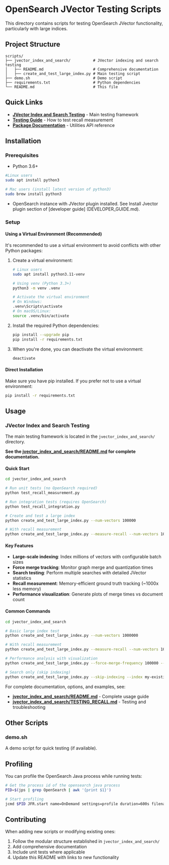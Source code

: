 # OpenSearch JVector Testing Scripts

This directory contains scripts for testing OpenSearch JVector functionality, particularly with large indices.

## Project Structure

```
scripts/
├── jvector_index_and_search/          # JVector indexing and search testing
│   ├── README.md                      # Comprehensive documentation
│   ├── create_and_test_large_index.py # Main testing script
├── demo.sh                            # Demo script
├── requirements.txt                   # Python dependencies
└── README.md                          # This file
```

## Quick Links

- **[JVector Index and Search Testing](jvector_index_and_search/README.md)** - Main testing framework
- **[Testing Guide](jvector_index_and_search/TESTING_RECALL.md)** - How to test recall measurement
- **[Package Documentation](jvector_index_and_search/jvector_utils/README.md)** - Utilities API reference

## Installation

### Prerequisites

- Python 3.6+
```bash
#Linux users
sudo apt install python3

# Mac users (install latest version of python3)
sudo brew install python3
```
- OpenSearch instance with JVector plugin installed. 
   See Install Jvector plugin section of [developer guide] (DEVELOPER_GUIDE.md).

### Setup

#### Using a Virtual Environment (Recommended)

It's recommended to use a virtual environment to avoid conflicts with other Python packages:

1. Create a virtual environment:
   ```bash
   # Linux users
   sudo apt install python3.11-venv   

   # Using venv (Python 3.3+)
   python3 -m venv .venv
   
   # Activate the virtual environment
   # On Windows:
   .venv\Scripts\activate
   # On macOS/Linux:
   source .venv/bin/activate
   ```

2. Install the required Python dependencies:
   ```bash
   pip install --upgrade pip
   pip install -r requirements.txt
   ```

3. When you're done, you can deactivate the virtual environment:
   ```bash
   deactivate
   ```

#### Direct Installation

Make sure you have pip installed. If you prefer not to use a virtual environment:

```bash
pip install -r requirements.txt
```

## Usage

### JVector Index and Search Testing

The main testing framework is located in the `jvector_index_and_search/` directory.

**See the [jvector_index_and_search/README.md](jvector_index_and_search/README.md) for complete documentation.**

#### Quick Start

```bash
cd jvector_index_and_search

# Run unit tests (no OpenSearch required)
python test_recall_measurement.py

# Run integration tests (requires OpenSearch)
python test_recall_integration.py

# Create and test a large index
python create_and_test_large_index.py --num-vectors 100000

# With recall measurement
python create_and_test_large_index.py --measure-recall --num-vectors 100000
```

#### Key Features

- **Large-scale indexing**: Index millions of vectors with configurable batch sizes
- **Force merge tracking**: Monitor graph merge and quantization times
- **Search testing**: Perform multiple searches with detailed JVector statistics
- **Recall measurement**: Memory-efficient ground truth tracking (~1000x less memory)
- **Performance visualization**: Generate plots of merge times vs document count

#### Common Commands

```bash
cd jvector_index_and_search

# Basic large index test
python create_and_test_large_index.py --num-vectors 1000000

# With recall measurement
python create_and_test_large_index.py --measure-recall --num-vectors 100000 --num-recall-queries 20

# Performance analysis with visualization
python create_and_test_large_index.py --force-merge-frequency 100000 --csv-output merge_times.csv --plot

# Search only (skip indexing)
python create_and_test_large_index.py --skip-indexing --index my-existing-index --dimension 768
```

For complete documentation, options, and examples, see:
- **[jvector_index_and_search/README.md](jvector_index_and_search/README.md)** - Complete usage guide
- **[jvector_index_and_search/TESTING_RECALL.md](jvector_index_and_search/TESTING_RECALL.md)** - Testing and troubleshooting

## Other Scripts

### demo.sh

A demo script for quick testing (if available).

## Profiling

You can profile the OpenSearch Java process while running tests:

```bash
# Get the process id of the opensearch java process
PID=$(jps | grep OpenSearch | awk '{print $1}')

# Start profiling
jcmd $PID JFR.start name=OnDemand settings=profile duration=600s filename=/tmp/app_jfr_$(date +%s).jfr
```

## Contributing

When adding new scripts or modifying existing ones:
1. Follow the modular structure established in `jvector_index_and_search/`
2. Add comprehensive documentation
3. Include unit tests where applicable
4. Update this README with links to new functionality